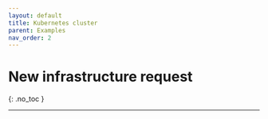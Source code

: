 ```yaml
---
layout: default
title: Kubernetes cluster
parent: Examples
nav_order: 2
---
```


# New infrastructure request
{: .no_toc }

---

